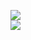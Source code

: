 [![](https://img.shields.io/badge/Made%20With-Github%20Spray-lightgrey.svg?style=for-the-badge&logo=github)](https://github.com/Annihil/github-spray#27354)  
[![](https://i.imgur.com/2DrTn0Z.gif)](https://github.com/Annihil/github-spray)